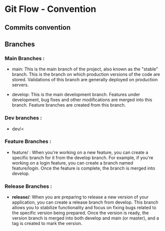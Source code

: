 # Git Flow  - Convention

## Commits convention

## Branches

### Main Branches :

- main: This is the main branch of the project, also known as the "stable" branch. This is the branch on which production versions of the code are stored. Validations of this branch are generally deployed on production servers.

- develop: This is the main development branch. Features under development, bug fixes and other modifications are merged into this branch. Feature branches are created from this branch.

### Dev branches :

- dev/< 

### Feature Branches :
 
  - feature/<feature-name> : When you're working on a new feature, you can create a specific branch for it from the develop branch. For example, if you're working on a login feature, you can create a branch named feature/login. Once the feature is complete, the branch is merged into develop.

### Release Branches :

  - **release/<release-number>**: When you are preparing to release a new version of your application, you can create a release branch from develop. This branch allows you to stabilize functionality and focus on fixing bugs related to the specific version being prepared. Once the version is ready, the version branch is merged into both develop and main (or master), and a tag is created to mark the version.
